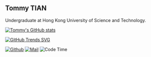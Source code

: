 ## Tommy TIAN

Undergraduate at Hong Kong University of Science and Technology.

[![Tommy's GitHub stats](https://github-readme-stats.vercel.app/api?username=tommytim0515&count_private=true)]()

 [![GitHub Trends SVG](https://api.githubtrends.io/user/svg/tommytim0515/langs?time_range=one_year&include_private=True&loc_metric=changed&compact=True&theme=classic)](https://githubtrends.io)
 
[![Github](https://img.shields.io/github/followers/tommytim0515?label=Follow&style=social)](https://github.com/tommytim0515)
[![Mail](https://img.shields.io/badge/-tianxiangan2000515@gmail.com-black?style=flat-square&logo=gmail&logoColor=red&link=)](tianxiangan2000515@gmail.com)
![Code Time](https://img.shields.io/endpoint?style=flat&url=https://codetime-api.datreks.com/badge/1647?logoColor=white%26project=%26recentMS=0%26showProject=false)
